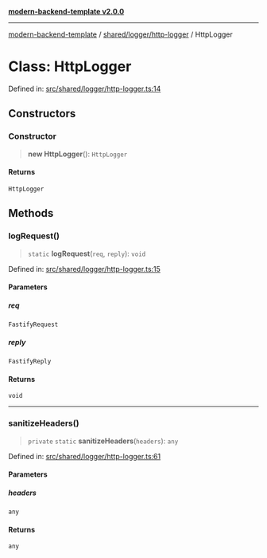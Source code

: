 [**modern-backend-template v2.0.0**](../../../../README.md)

***

[modern-backend-template](../../../../modules.md) / [shared/logger/http-logger](../README.md) / HttpLogger

# Class: HttpLogger

Defined in: [src/shared/logger/http-logger.ts:14](https://github.com/maemreyo/saas-4cus-nodejs/blob/1a77de11cd6eaefe66c31c7f5de281673fc25ce5/src/shared/logger/http-logger.ts#L14)

## Constructors

### Constructor

> **new HttpLogger**(): `HttpLogger`

#### Returns

`HttpLogger`

## Methods

### logRequest()

> `static` **logRequest**(`req`, `reply`): `void`

Defined in: [src/shared/logger/http-logger.ts:15](https://github.com/maemreyo/saas-4cus-nodejs/blob/1a77de11cd6eaefe66c31c7f5de281673fc25ce5/src/shared/logger/http-logger.ts#L15)

#### Parameters

##### req

`FastifyRequest`

##### reply

`FastifyReply`

#### Returns

`void`

***

### sanitizeHeaders()

> `private` `static` **sanitizeHeaders**(`headers`): `any`

Defined in: [src/shared/logger/http-logger.ts:61](https://github.com/maemreyo/saas-4cus-nodejs/blob/1a77de11cd6eaefe66c31c7f5de281673fc25ce5/src/shared/logger/http-logger.ts#L61)

#### Parameters

##### headers

`any`

#### Returns

`any`

